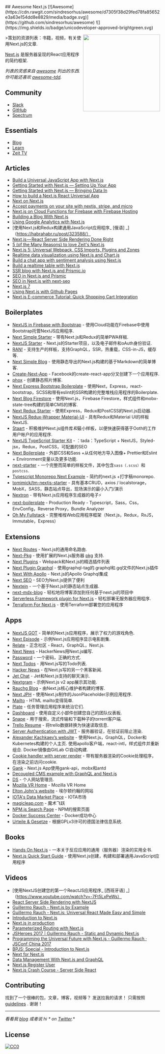 <div class="github-widget" data-repo="unicodeveloper/awesome-nextjs"></div>
<script async src="https://pagead2.googlesyndication.com/pagead/js/adsbygoogle.js"></script><ins class="adsbygoogle" style="display:block" data-ad-client="ca-pub-6890694312814945" data-ad-slot="5473692530" data-ad-format="auto"  data-full-width-responsive="true"></ins><script>(adsbygoogle = window.adsbygoogle || []).push({});</script>
## Awesome Next.js [![Awesome](https://cdn.rawgit.com/sindresorhus/awesome/d7305f38d29fed78fa85652e3a63e154dd8e8829/media/badge.svg)](https://github.com/sindresorhus/awesome) ![](https://img.shields.io/badge/unicodeveloper-approved-brightgreen.svg)

[<img src="http://res.cloudinary.com/unicodeveloper/image/upload/v1524776764/next-jslogo.svg" align="right" width="250">](https://raw.githubusercontent.com/zeit/next.js)

&gt;策划的资源列表：书籍，视频，有关使用Next.js的文章.

[Next.js](https://github.com/zeit/next.js) 是服务器呈现的React应用程序的简约框架.

*列表的灵感来自 [awesome](https://github.com/sindresorhus/awesome)  列出的东西.  你可能还喜欢 [awesome-tdd](https://github.com/unicodeveloper/awesome-tdd).*


## Community
* [Slack](https://zeit.chat)
* [GitHub](https://github.com/zeit/next.js)
* [Spectrum](https://spectrum.chat/next-js)

## Essentials
* [Blog](https://zeit.co/blog/next)
* [Learn](https://learnnextjs.com/)
* [Zeit TV](https://zeit.co/tv)

## Articles
 * [Build a Universal JavaScript App with Next.js](https://auth0.com/blog/building-universal-apps-with-nextjs)
 * [Getting Started with Next.js — Setting Up Your App](https://labs.redantler.com/getting-started-with-next-js-article-one-a1d9780ea9e0#.863nl4wnq)
 * [Getting Started with Next.js — Bringing Data In](https://labs.redantler.com/getting-started-with-next-js-bringing-data-in-bf40558698e2#.twjv5xk5w)
 * [How to build a Next.js React Universal App](https://medium.com/cosmicjs/how-to-build-a-next-js-react-universal-app-e610a0bc2124#.b8ayt9f39)
 * [Next on Next.js](https://jsmantra.com/next-on-next-js-1a134505f346#.sf2f64u4r)
 * [Accept payments on your site with nextjs, stripe, and micro](https://hackernoon.com/accept-payments-on-your-site-with-nextjs-stripe-and-micro-371de95b22d5?source=activity---post_recommended)
 * [Next.js on Cloud Functions for Firebase with Firebase Hosting](https://medium.com/@jthegedus/next-js-on-cloud-functions-for-firebase-with-firebase-hosting-7911465298f2)
 * [Building a Blog With Next.js](https://timber.io/blog/building-a-blog-with-next-js)
 * [Using Google Analytics with Next.js](https://malloc.fi/using-google-analytics-with-next-js)
 * [使用Next.js和Redux构建通用JavaScript应用程序_ [俄语] _]（https://habrahabr.ru/post/323​​588/）
 * [Next.js — React Server Side Rendering Done Right](https://hackernoon.com/next-js-react-server-side-rendering-done-right-f9700078a3b6)
 * [5 (of the Many Reasons) to love Zeit's Next.js](https://www.codementor.io/tgreco/5-of-the-many-things-to-love-about-zeit-s-next-js-bpszu99g1)
 * [Next.js 5: Universal Webpack, CSS Imports, Plugins and Zones](https://zeit.co/blog/next5)
 * [Realtime data visualization using Next.js and Chart.js](https://pusher.com/tutorials/realtime-data-visualization-nextjs)
 * [Build a chat app with sentiment analysis using Next.js](https://pusher.com/tutorials/chat-sentiment-analysis-nextjs)
 * [Build a realtime table with Next.js](https://pusher.com/tutorials/realtime-tables-nextjs)
 * [SSR blog with Next.js and Prismic.io](https://www.garymeehan.ie/blog/server-side-rendered-blog-with-nextjs-and-prismic)
 * [SEO in Next.js and Prismic](https://www.garymeehan.ie/blog/handling-seo-with-nextjs-and-prismic)
 * [SEO in Next.js with next-seo](https://www.garymeehan.ie/blog/seo-in-nextjs-with-next-seo)
 * [Next.js 7](https://nextjs.org/blog/next-7)
 * [Using Next.js with Github Pages](https://hipstersmoothie.com/blog/next-pages/)
 * [Next.js E-commerce Tutorial: Quick Shopping Cart Integration](https://snipcart.com/blog/next-js-ecommerce-tutorial)

## Boilerplates
* [NextJS in Firebase with Bootstrap](https://github.com/ananddayalan/nextjs-in-firebase-with-bootstrap) - 使用Cloud功能在Firebase中使用Bootstrap托管NextJS应用程序.
* [Next Simple Starter](https://github.com/ooade/NextSimpleStarter) - 带有Next.js和Redux的简单PWA样板.
* [NextJS Starter](https://github.com/iaincollins/nextjs-starter) -  Next.js的Starter项目，以及电子邮件和oAuth身份验证.
* [RAN!](https://github.com/sly777/ran) - 支持生产的样板，支持GraphQL，SSR，热重载，CSS-in-JS，缓存等.
* [Next Simple Blog](https://github.com/tscanlin/next-blog) - 使用静态导出的Next.js构建的基于Markdown的简单博客.
* [Create-Next-App](https://open.segment.com/create-next-app) -  Facebook的create-react-app分叉创建下一个应用程序.
* [phox](https://github.com/herschel666/phox) - 创建静态照片博客.
* [Next Express Bootstrap Boilerplate](https://github.com/MustansirZia/next-express-bootstrap-boilerplate) - 使用Next，Express，react-bootstrap，SCSS和带有eslint的SSR构建的完整堆栈应用程序的Boilerplate.
* [Next Blog Firestore](https://github.com/suevalov/next-blog-firestore) - 使用Next.js，Firebase Firestore，样式组件和mobx-state-tree构建的简单CMS的博客.
* [Next Redux Starter](https://github.com/CodementorIO/nextjs-redux-starter) - 使用Express，Redux和PostCSS的Next.js启动器.
* [NextJS Redux-Wrapper Material-UI](https://github.com/joaopaulomoraes/nextjs-with-redux-and-material-ui) - 具有Redux和Material UI的样板NextJS.
* [Staart](https://github.com/nmaro/staart) - 积极维护Next.js组件库*和*最小样板，以便快速获得基于Ooth的工作用户帐户的应用程序.
* [NextJS TypeScript Starter Kit](https://github.com/deptno/next.js-typescript-starter-kit) - ：tada：TypeScript + NextJS，Styled-jsx，Redux，PostCSS，可配置的SEO
* [Next Boilerplate](https://arefaslani.github.io/next-boilerplate) - 外部CSS和Sass +从任何地方导入图像+ Prettier和Eslint + Environment变量以及更多功能.
* [next-starter](https://github.com/YuriBrunetto/next-starter) - 一个完整而简单的样板文件，其中包含`sass（.scss）`和`postcss`.
* [Typescript Monorepo Next Example](https://github.com/deptno/typescript-monorepo-next-example) - 简约的next.js +打字稿monorepo.
* [tomimick/tm-nextjs-starter](https://github.com/tomimick/tm-nextjs-starter) - 具有基本CRUD，axios / localstorage，MobX，SASS，静态站点导出，现场演示的最小入门/演示
* [Nextron](https://github.com/saltyshiomix/nextron) - 带有Next.js应用程序生成器的电子⚡
* [next-boilerplate](https://github.com/pankod/next-boilerplate) -  Production Ready  -  Typescript，Sass，Css，EnvConfig，Reverse Proxy，Bundle Analyzer
* [Oh My Fullstack](https://github.com/oh-my-c0de/oh-my-fullstack) - 完整堆栈Web应用程序框架（Next.js，Redux，RxJS，Immutable，Express）

## Extensions
* [Next Routes](https://github.com/fridays/next-routes) -  Next.js的通用命名路由.
* [Next-Pkg](https://github.com/onready/next-pkg) - 使用扩展的Next.js服务器 [pkg](https://github.com/zeit/pkg) 支持.
* [Next Plugins](https://github.com/zeit/next-plugins) -  Webpack和Next.js的精选插件列表
* [Next Plugin Graphql](https://github.com/lfades/next-plugin-graphql) - 使用graphql-tag的.graphql和.gql文件的Next.js插件
* [Next With Apollo](https://github.com/lfades/next-with-apollo) -  Next.js的Apollo Graphql集成
* [Next SEO](https://github.com/garmeeh/next-seo) -  SEO为Next.js提供了便利
* [Nextein](https://github.com/elmasse/nextein) - 一个基于Next.js的静态站点生成器.
* [next-mdx-blog](https://github.com/hipstersmoothie/next-mdx-blog) - 轻松地将博客添加到任何基于next.js的项目中
* [Serverless Framework plugin for Next.js](https://github.com/danielcondemarin/serverless-nextjs-plugin) - 轻松部署无服务器应用程序.
* [Terraform For Next.js](https://github.com/ematipico/terraform-nextjs-plugin) - 使用Terraform部署您的应用程序

## Apps
* [NextJS GOT](https://github.com/auth0-blog/nextjs-got) - 简单的Next.js应用程序，展示了权力的游戏角色.
* [Next Episode](https://github.com/timneutkens/next-episode) - 示例Next.js应用程序显示电影剧集.
* [Relate](https://github.com/RelateNow/relate) - 正念社区 -  React，GraphQL，Next.js.
* [Next News](https://github.com/now-examples/next-news) -  HackerNews用Next.js编写.
* [Password](https://github.com/dotcypress/password) - 一个密码，正确的方式.
* [Next Todos](https://github.com/lipp/next-todos) - 用Next.js写的Todo列表.
* [Hacker News](https://github.com/lipp/hackernews) - 在Next.js写的另一个黑客新闻.
* [Jet Chat](https://github.com/lipp/jet-chat) -  Jet和Next.js支持的聊天演示.
* [Nextgram](https://github.com/arunoda/nextgram) - 示例Next.js v2 app展示其功能.
* [Rauchg Blog](https://github.com/rauchg/blog) - 由Next.js核心维护者构建的博客.
* [Next JPH](https://github.com/renatorib/next-jph) - 使用Next.js制作的JsonPlaceholder示例应用程序.
* [Mailto](https://github.com/dawsbot/mailto) -  HTML mailto变得简单.
* [Plate](https://github.com/knipferrc/plate) - 任务管理应用程序来统治它们.
* [Dashboard](https://github.com/danielbayerlein/dashboard) - 使用自定义小部件创建您自己的团队仪表板.
* [Snape](https://github.com/ritz078/snape) - 用于搜索，流式传输和下载种子的torrent客户端.
* [Trello Resume](https://github.com/juliandavidmr/TrelloResume) - 将trello数据转换为快速读取信息.
* [Server Authentication with JWT](https://github.com/estrada9166/server-authentication-next.js) - 服务器验证，在验证前阻止渲染.
* [Alexander Kachkaev’s website](https://gitlab.com/kachkaev/website-frontend/)   - 使用Next.js，GraphQL，Docker和Kubernetes构建的个人主页.  使用apollo客户端，react-intl，样式组件并重新组合.  Docker镜像由GitLab CI自动构建.
* [Cookie handler with server render](https://github.com/estrada9166/cookie-handler-next.js) - 带有服务器渲染的Cookie处理程序，在渲染之前访问cookie.
* [Gank](https://github.com/OrangeXC/gank) -  Next.js App使用gank-api，mobx和antd
* [Decoupled CMS example with GraphQL and Next.js](https://github.com/janit/decoupled-cms-nextjs-graphql)
* [DS](https://github.com/divyenduz/ds) - 个人网站管理员.
* [Mozilla VR Home](https://vr.mozilla.org/) -  Mozilla VR Home
* [Elton John's website](https://www.eltonjohn.com) - 埃尔顿约翰的网站
* [IOTA's Data Market Place](https://data.iota.org/) -  IOTA市场
* [magicleap.com](https://www.magicleap.com/) - 魔术飞跃
* [NPM.js Search Page](https://www.npmjs.com/search) -  NPM的搜索页面
* [Docker Success Center](https://success.docker.com) -  Docker成功中心
* [Urteile & Gesetze](https://github.com/neo-search/urteile-gesetze-web) - 根据GPLv3许可的德国法律信息系统.

## Books
* [Hands On Next.js](https://www.honext.io/) - 一本关于反应应用的通用（服务器）渲染的实用全书.
* [Next.js Quick Start Guide](https://www.packtpub.com/web-development/nextjs-quick-start-guide) - 使用Next.js创建，构建和部署通用JavaScript应用程序

## Videos

* [使用NextJS创建您的第一个ReactJS应用程序_ [西班牙语] _]（https://www.youtube.com/watch?v=-7Ft5LxPeWs）
* [React Server Side Rendering with NextJS](https://www.youtube.com/watch?v=JEBkh_vleTs&t)
* [Guillermo Rauch - Next.js by Example](https://www.youtube.com/watch?v=DLGJfa3Xv-0)
* [Guillermo Rauch - Next.js: Universal React Made Easy and Simple](https://www.youtube.com/watch?v=evaMpdSiZKk)
* [Introduction to Next.js](https://www.youtube.com/watch?v=Fnw3lNeH-XI)
* [Next.js in production](https://www.youtube.com/watch?v=h6rETZH6Ym0)
* [Parameterized Routing with Next.js](https://www.youtube.com/watch?v=2cJya4h5ync)
* [JSHeroes 2017 | Guillermo Rauch - Static and Dynamic Next.js](https://www.youtube.com/watch?v=lLNJsuXB4CI)
* [Programming the Universal Future with Next.js - Guillermo Rauch · JSConf China 2017](https://www.youtube.com/watch?v=w9Or7B4kTRY)
* [BPJS: Special - Introduction to Next.js](https://www.youtube.com/watch?v=4cfozXTyjWQ)
* [Next for Next.js](https://www.youtube.com/watch?v=ms2aOV06_qk)
* [Data Management With Next.js and GraphQL](https://www.youtube.com/watch?v=g_LA1quUIi8)
* [Next.js Register User](https://www.youtube.com/watch?v=oQ60Grn4RYQ)
* [Next.js Crash Course - Server Side React](https://www.youtube.com/watch?v=IkOVe40Sy0U)

## Contributing
 找到了一个很棒的包，文章，博客，视频等？  发送拉我的请求！  只需按照 [guidelines](https://github.com/unicodeveloper/awesome-nextjs/blob/master//CONTRIBUTING.md) .  谢谢！

---
**看看我 [blog](https://goodheads.io) 或者说* hi * on [Twitter](https://twitter.com/unicodeveloper).**

## License
[![CC0](http://mirrors.creativecommons.org/presskit/buttons/88x31/svg/cc-zero.svg)](http://creativecommons.org/publicdomain/zero/1.0/)
